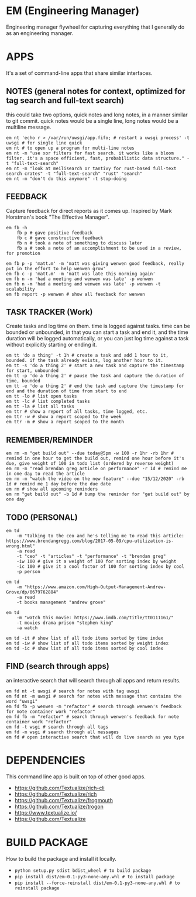 # EM (Engineering Manager)
Engineering manager flywheel for capturing everything that I generally do as an engineering manager.

# APPS
It's a set of command-line apps that share similar interfaces.

## NOTES (general notes for context, optimized for tag search and full-text search)

this could take two options, quick notes and long notes, in a manner similar to git commit. 
quick notes would be a single line, long notes would be a multiline message.

```
em nt 'echo r > /var/run/uwsgi/app.fifo; # restart a uwsgi process' -t uwsgi # for single line quick
em nt # to open up a program for multi-line notes
em nt -m "use xor filters for fast search. it works like a bloom filter. it's a space efficient, fast, probabilistic data structure." -t "full-text-search"
em nt -m "look at meilisearch or tantivy for rust-based full-text search crates" -t "full-text-search" "rust" "search"
em nt -m "don't do this anymore" -t stop-doing
```

## FEEDBACK
Capture feedback for direct reports as it comes up. Inspired by Mark Horstman's book "The Effective Manager".

```
em fb -h
    fb p # gave positive feedback
    fb c # gave constructive feedback
    fb n # took a note of something to discuss later
    fb a # took a note of an accomplishment to be used in a review, for promotion

em fb p -p 'matt.m' -m 'matt was giving wenwen good feedback, really put in the effort to help wenwen grow'
em fb c -p 'matt.m' -m 'matt was late this morning again'
em fb n -m 'had a meeting and wenwen was late' -p wenwen
em fb n -m 'had a meeting and wenwen was late' -p wenwen -t scalability
em fb report -p wenwen # show all feedback for wenwen
```

## TASK TRACKER (Work)
Create tasks and log time on them. time is logged against tasks. time can be bounded or unbounded,
in that you can start a task and end it, and the time duration will be logged automatically, or you 
can just log time against a task without explicitly starting or ending it.

```
em tt 'do a thing' -t 1h # create a task and add 1 hour to it, bounded. if the task already exists, log another hour to it.
em tt -s 'do a thing 2' # start a new task and capture the timestamp for start, unbounded
em tt -p 'do a thing 2' # pause the task and capture the duration of time, bounded
em tt -e 'do a thing 2' # end the task and capture the timestamp for end and the duration of time from start to end
em tt -lo # list open tasks
em tt -lc # list completed tasks
em tt -la # list all tasks
em ttr # show a report of all tasks, time logged, etc.
em ttr -w # show a report scoped to the week
em ttr -m # show a report scoped to the month
```

## REMEMBER/REMINDER
```
em rm -m "get build out" --due today@5pm -w 100 -r 1hr -rb 1hr # remind in one hour to get the build out, remind one hour before it's due, give weight of 100 in todo list (ordered by reverse weight)
em rm -m "read brendan greg article on performance" -r 1d # remind me in one day to read the article
em rm -m "watch the video on the new feature" --due "15/12/2020" -rb 1d # remind me 1 day before the due date
em rm # show all upcoming reminders
em rm "get build out" -b 1d # bump the reminder for "get build out" by one day
```

## TODO (PERSONAL)
```
em td 
    -m "talking to the ceo and he's telling me to read this article: https://www.brendangregg.com/blog/2017-05-09/cpu-utilization-is-wrong.html"
    -a read
    -t "ceo" -t "articles" -t "performance" -t "brendan greg"
    -iw 100 # give it a weight of 100 for sorting index by weight
    -ic 100 # give it a cool factor of 100 for sorting index by cool
    -p person

em td 
    -m "https://www.amazon.com/High-Output-Management-Andrew-Grove/dp/0679762884"
    -a read
    -t books management "andrew grove"

em td 
    -m "watch this movie: https://www.imdb.com/title/tt0111161/"
    -t movies drama prison "stephen king"
    -a watch

em td -it # show list of all todo items sorted by time index
em td -iw # show list of all todo items sorted by weight index
em td -ic # show list of all todo items sorted by cool index
```

## FIND (search through apps)
an interactive search that will search through all apps and return results.
```
em fd nt -t uwsgi # search for notes with tag uwsgi
em fd nt -m uwsgi # search for notes with message that contains the word "uwsgi"
em fd fb -p wenwen -m "refactor" # search through wenwen's feedback for note container work "refactor"
em fd fb -m "refactor" # search through wenwen's feedback for note container work "refactor"
em fd -t wsgi # search through all tags
em fd -m wsgi # search through all messages
em fd # open interactive search that will do live search as you type
```


# DEPENDENCIES
This command line app is built on top of other good apps.

- https://github.com/Textualize/rich-cli
- https://github.com/Textualize/rich
- https://github.com/Textualize/frogmouth
- https://github.com/Textualize/trogon
- https://www.textualize.io/
- https://github.com/Textualize

# BUILD PACKAGE
How to build the package and install it locally.

- `python setup.py sdist bdist_wheel # to build package`
- `pip install dist/em-0.1-py3-none-any.whl # to install package`
- `pip install --force-reinstall dist/em-0.1-py3-none-any.whl # to reinstall package`
